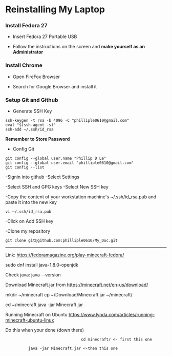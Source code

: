# Reinstalling My Laptop

### Install Fedora 27

- Insert Fedora 27 Portable USB

- Follow the instructions on the screen and **make yourself as an Administrator**

### Install Chrome

- Open FireFox Browser

- Search for Google Browser and install it

### Setup Git and Github

- Generate SSH Key 
```
ssh-keygen -t rsa -b 4096 -C "philliple0610@gmail.com"
eval "$(ssh-agent -s)"
ssh-add ~/.ssh/id_rsa
```
**Remember to Store Password**
- Config Git
```
git config --global user.name "Phillip D Le"
git config --global user.email "philliple0610@gmail.com"
git config --list
```
-Signin into github
-Select Settings

-Select SSH and GPG keys
-Select New SSH key

-Copy the content of your workstation machine's ~/.ssh/id_rsa.pub and paste it into the new key
```
vi ~/.ssh/id_rsa.pub
```
-Click on Add SSH key

-Clone my repository
```
git clone git@github.com:philliple0610/My_Doc.git
```




-----------------------------------------------------------------------------------------------------------------------------




Link: https://fedoramagazine.org/play-minecraft-fedora/

sudo dnf install java-1.8.0-openjdk

Check java:
java --version

Download Minecraft.jar from https://minecraft.net/en-us/download/

mkdir ~/minecraft
cp ~/Download/Minecraft.jar ~/minecraft/

cd ~/minecraft
java -jar Minecraft.jar

Running Minecraft on Ubuntu https://www.lynda.com/articles/running-minecraft-ubuntu-linux

Do this when your done (down there)

                                     cd minecraft/ <- first this one

  			  java -jar Minecraft.jar <-then this one
